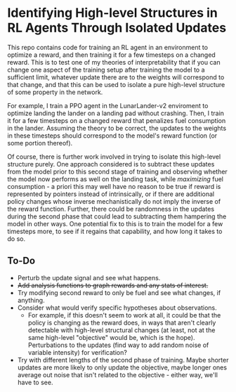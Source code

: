 # Identifying High-level Structures in RL Agents Through Isolated Updates

This repo contains code for training an RL agent in an environment to optimize a reward, and then training it for a few timesteps on a changed reward.  This is to test one of my theories of interpretability that if you can change one aspect of the training setup after training the model to a sufficient limit, whatever update there are to the weights will correspond to that change, and that this can be used to isolate a pure high-level structure of some property in the network.

For example, I train a PPO agent in the LunarLander-v2 enviroment to optimize landing the lander on a landing pad without crashing.  Then, I train it for a few timesteps on a changed reward that penalizes fuel consumption in the lander. Assuming the theory to be correct, the updates to the weights in these timesteps should correspond to the model's reward function (or some portion thereof).

Of course, there is further work involved in trying to isolate this high-level structure purely.  One approach considered is to subtract these updates from the model prior to this second stage of training and observing whether the model now performs as well on the landing task, while *maximizing* fuel consumption - a priori this may well have no reason to be true if reward is represented by pointers instead of intrinsically, or if there are additional policy changes whose inverse mechanistically do not imply the inverse of the reward function. Further, there could be randomness in the updates during the second phase that could lead to subtracting them hampering the model in other ways.  One potential fix to this is to train the model for a few timesteps more, to see if it regains that capability, and how long it takes to do so.

## To-Do

- Perturb the update signal and see what happens.
- ~~Add analysis functions to graph rewards and any stats of interest.~~
- Try modifying second reward to only be fuel and see what changes, if anything.
- Consider what would verify specific hypotheses about observations.
    - For example, if this doesn't seem to work at all, it could be that the policy is changing as the reward does, in ways that aren't clearly detectable with high-level structural changes (at least, not at the same high-level "objective" would be, which is the hope). Perturbations to the updates (find way to add random noise of variable intensity) for verification?
- Try with different lengths of the second phase of training. Maybe shorter updates are more likely to only update the objective, maybe longer ones average out noise that isn't related to the objective - either way, we'll have to see.